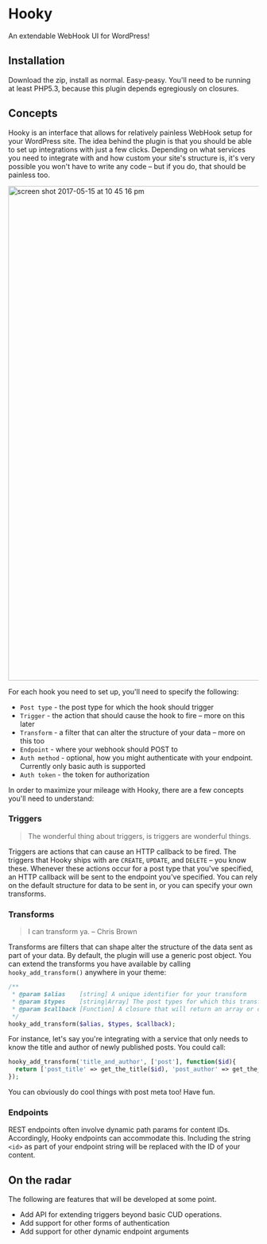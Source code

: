 # Hooky

An extendable WebHook UI for WordPress!

## Installation

Download the zip, install as normal. Easy-peasy. You'll need to be running at least PHP5.3, because this plugin depends egregiously on closures.

## Concepts

Hooky is an interface that allows for relatively painless WebHook setup for your WordPress site. The idea behind the plugin is that you should be able to set up integrations with just a few clicks. Depending on what services you need to integrate with and how custom your site's structure is, it's very possible you won't have to write any code – but if you do, that should be painless too.

<img width="996" alt="screen shot 2017-05-15 at 10 45 16 pm" src="https://cloud.githubusercontent.com/assets/3719099/26087767/bf9252be-39c0-11e7-81f5-97202189561a.png">

For each hook you need to set up, you'll need to specify the following:

* `Post type` - the post type for which the hook should trigger
* `Trigger` - the action that should cause the hook to fire – more on this later
* `Transform` - a filter that can alter the structure of your data – more on this too
* `Endpoint` - where your webhook should POST to
* `Auth method` - optional, how you might authenticate with your endpoint. Currently only basic auth is supported
* `Auth token` - the token for authorization

In order to maximize your mileage with Hooky, there are a few concepts you'll need to understand:

### Triggers

> The wonderful thing about triggers, is triggers are wonderful things.

Triggers are actions that can cause an HTTP callback to be fired. The triggers that Hooky ships with are `CREATE`, `UPDATE`, and `DELETE` – you know these. Whenever these actions occur for a post type that you've specified, an HTTP callback will be sent to the endpoint you've specified. You can rely on the default structure for data to be sent in, or you can specify your own transforms.

### Transforms

> I can transform ya. – Chris Brown

Transforms are filters that can shape alter the structure of the data sent as part of your data. By default, the plugin will use a generic post object. You can extend the transforms you have available by calling `hooky_add_transform()` anywhere in your theme:

```php
/**
 * @param $alias    [string] A unique identifier for your transform
 * @param $types    [string|Array] The post types for which this transform will be available_transforms
 * @param $callback [Function] A closure that will return an array or object of your data structure. Receives $id as an argument.
 */
hooky_add_transform($alias, $types, $callback);
```

For instance, let's say you're integrating with a service that only needs to know the title and author of newly published posts. You could call:

```php
hooky_add_transform('title_and_author', ['post'], function($id){
  return ['post_title' => get_the_title($id), 'post_author' => get_the_author($id)]
});
```

You can obviously do cool things with post meta too! Have fun.

### Endpoints

REST endpoints often involve dynamic path params for content IDs. Accordingly, Hooky endpoints can accommodate this. Including the string `<id>` as part of your endpoint string will be replaced with the ID of your content.

## On the radar

The following are features that will be developed at some point.

* Add API for extending triggers beyond basic CUD operations.
* Add support for other forms of authentication
* Add support for other dynamic endpoint arguments
